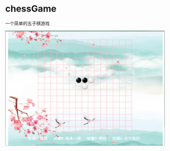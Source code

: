 # chessGame
一个简单的五子棋游戏

![image](https://github.com/siavia/chessGame/blob/master/image/preview.png)
